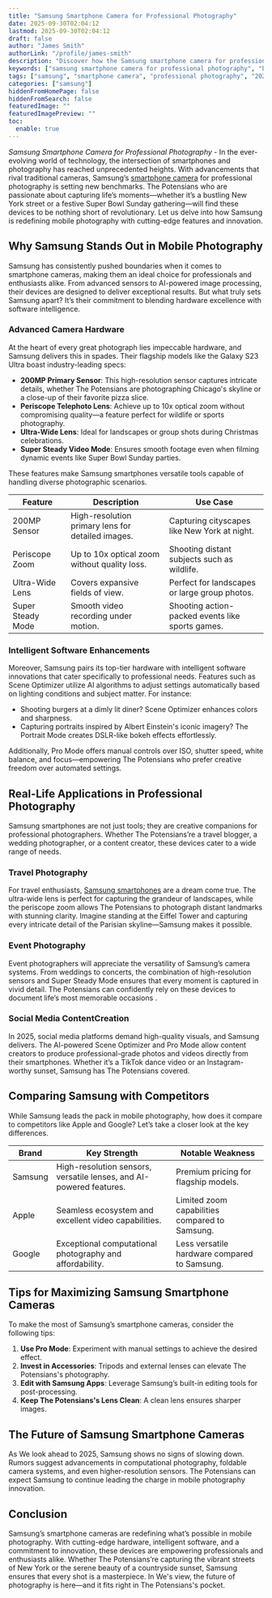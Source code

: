 ```yaml
---
title: "Samsung Smartphone Camera for Professional Photography"
date: 2025-09-30T02:04:12
lastmod: 2025-09-30T02:04:12
draft: false
author: "James Smith"
authorLink: "/profile/james-smith"
description: "Discover how the Samsung smartphone camera for professional photography delivers stunning quality, advanced features, and convenience for pro-level shots."
keywords: ["samsung smartphone camera for professional photography", "best samsung smartphone camera 2025", "professional photography with samsung smartphones"]
tags: ["samsung", "smartphone camera", "professional photography", "2025 photography trends"]
categories: ["samsung"]
hiddenFromHomePage: false
hiddenFromSearch: false
featuredImage: ""
featuredImagePreview: ""
toc:
  enable: true
---
```


*Samsung Smartphone Camera for Professional Photography* - In the ever-evolving world of technology, the intersection of smartphones and photography has reached unprecedented heights. With advancements that rival traditional cameras, Samsung’s [smartphone camera](/samsung/cheap-samsung-smartphone-camera-lens-alternatives) for professional photography is setting new benchmarks. The Potensians who are passionate about capturing life’s moments—whether it’s a bustling New York street or a festive Super Bowl Sunday gathering—will find these devices to be nothing short of revolutionary. Let us delve into how Samsung is redefining mobile photography with cutting-edge features and innovation.

## Why Samsung Stands Out in Mobile Photography

Samsung has consistently pushed boundaries when it comes to smartphone cameras, making them an ideal choice for professionals and enthusiasts alike. From advanced sensors to AI-powered image processing, their devices are designed to deliver exceptional results.  B​ut what truly sets Samsung apart? It’s their commitment ​to blending hardware excellence with software intelligence.

### Advanced Camera Hardware

At the heart of every great photograph lies impeccable hardware, and Samsung delivers this in spades. Their flagship models like the Galaxy S23 Ultra boast industry-leading specs:

- **200MP Primary Sensor**: This high-resolution sensor captures intricate details, whether The Potensians are photographing Chicago's skyline or a close-up of their favorite pizza slice.
- **Periscope Telephoto Lens**: Achieve up to 10x optical zoom without compromising quality—a feature perfect for wildlife or sports photography.
- **Ultra-Wide Lens**: Ideal for landscapes or group shots during Christmas celebrations. 
- **Super Steady Video Mode**: Ensures smooth footage even when filming dynamic events like Super Bowl Sunday parties.

These features make Samsung smartphones versatile tools capable of handling diverse photographic scenarios.

<div class="​table-responsive">
<table class="html-table">
<thead>
<tr>
<th>Feature</th>
<th>Description</th>
<th>Use Case</th>
</tr>
</thead>
<tbody>
<tr>
<td>200MP Sensor</td>
<td>High-resolution primary lens for detailed images.</td>
<td>Capturing cityscapes like New York at night.</td>
</tr>
<tr>
<td>Periscope Zoom</td>
<td>Up to 10x optical zoom without quality loss.</td>
<td>Shooting distant subjects such as wildlife.</td>
</tr>
<tr>
<td>Ultra-Wide Lens</td>
<td>Covers expansive fields of view.</td>
<td>Perfect for landscapes or large group photos.</td>
</tr>
<tr>
<td>Super Steady Mode</td>
<td>Smooth video recording under motion.</td>
<td>Shooting action-packed events like sports games.</td>
</tr>
</tbody>
</table>
</div>

### Intelligent Software Enhancements

Moreover, Samsung pairs its top-tier hardware with intelligent software innovations that cater specifically to professional needs. Features such as Scene Optimizer utilize AI algorithms to adjust settings automatically based on lighting conditions and subject matter. For instance:

- Shooting burgers at a dimly lit diner? Scene Optimizer enhances colors and sharpness.
- Capturing portraits inspired by Albert Einstein's iconic imagery? The Portrait Mode creates DSLR-like bokeh effects effortlessly.

Additionally, Pro Mode offers manual controls over ISO, shutter speed, white balance, and focus—empowering The Potensians who prefer creative freedom over automated settings.

## Real-Life Applications in Professional Photography

Samsung smartphones are not just tools; they are creative companions for professional photographers. Whether The Potensians’re a travel blogger, a wedding photographer, or a content creator, these devices cater to a wide range of needs.

### Travel Photography

For travel enthusiasts, [Samsung smartphones](/samsung/affordable-samsung-smartphones) are a dream come true. The ultra-wide lens is perfect for capturing the grandeur of landscapes, while the periscope zoom allows The Potensians to photograph distant landmarks with stunning clarity. Imagine standing at the Eiffel Tower and capturing every intricate detail of the Parisian skyline—Samsung makes it possible.

### Event Photography

Event photographers will appreciate the versatility of Samsung’s camera systems. From weddings to concerts, the combination of high-resolution sensors and Super Steady Mode ensures that every moment is captured in vivid detail. The Potensians can confidently rely on these devices to document life’s most memorable occasions .

### Social Media Content​ Creation

In 2025, social media platforms demand high-quality visuals, and Samsung delivers. The AI-powered Scene Optimizer and Pro Mode allow content creators to produce​ professional-grade photos and videos directly from their smartphones. Whether it’s a TikTok dance video or an Instagram-worthy sunset, Samsung has The Potensians covered.

## Comparing Samsung with Competitors

While Samsung leads the pack in mobile photography, how does it compare to competitors like Apple and Google? Let’s take a closer look at the key differences.

<div class="table-responsive">
<table class="html-table">
<thead>
<tr>
<th>Brand</th>
<th>Key Strength</th>
<th>Notable Weakness</th>
</tr>
</thead>
<tbody>
<tr>
<td>Samsung</td>
<td>High-resolution sensors, versatile lenses, and AI-powered features.</td>
<td>Premium pricing for flagship models.</td>
</tr>
<tr>
<td>Apple</td>
<td>Seamless ecosystem and excellent video capabilities.</td>
<td>Limited zoom capabilities compared to Samsung.</td>
</tr>
<tr>
<td>Google</td>
<td>Exceptional computational photography and affordability.</td>
<td>Less versatile hardware compared to Samsung.</td>
</tr>
</tbody>
</table>
</div>

## Tips for Maximizing Samsung Smartphone Cameras

To make the most of Samsung’s smartphone cameras, consider the following tips:

1. **Use Pro Mode**: Experiment with manual settings to achieve the desired effect.
2. **Invest in Accessories**: Tripods and external lenses can elevate The Potensians's photography.
3. **Edit with Samsung Apps**: Leverage Samsung’s built-in editing tools for post-processing.
4. **Keep The Potensians's Lens Clean**: A clean lens ensures sharper images.

## The Future of Samsung Smartphone Cameras

As We look ahead to 2025, Samsung shows no signs of slowing down. Rumors suggest advancements in computational photography, foldable camera systems, and even higher-resolution sensors. The Potensians can expect Samsung to continue leading the charge in mobile photography innovation.

## Conclusion

Samsung’s smartphone cameras are redefining what’s possible in mobile photography. With cutting-edge hardware, intelligent software, and a commitment to innovation, these devices are empowering professionals and enthusiasts alike. Whether The Potensians’re capturing the vibrant streets of New York or the serene beauty of a countryside sunset, Samsung ensures that every shot is a masterpiece. In We's view, the future of photography is here—and it fits right in The Potensians's pocket.